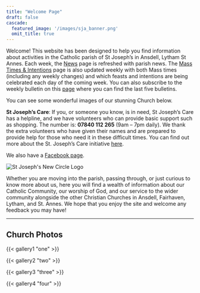 ```yaml
---
title: "Welcome Page"
draft: false
cascade:
  featured_image: '/images/sja_banner.png'
  omit_title: true
---
```


Welcome! This website has been designed to help you find information about activities in the Catholic parish of St Joseph’s in Ansdell, Lytham St Annes. Each week, the [News](news) page is refreshed with parish news. The [Mass Times & Intentions](mass-times) page is also updated weekly with both Mass times (including any weekly changes) and which feasts and intentions are being celebrated each day of the coming week. You can also subscribe to the weekly bulletin on this [page](bulletins) where you can find the last five bulletins.

You can see some wonderful images of our stunning Church below.

**St Joseph’s Care**: If you, or someone you know, is in need, St Joseph’s Care has a helpline, and we have volunteers who can provide basic support such as shopping. The number is: **07840 112 265** (9am – 7pm daily). We thank the extra volunteers who have given their names and are prepared to provide help for those who need it in these difficult times. You can find out more about the St. Joseph’s Care initiative [here](st-josephs-care).

We also have a [Facebook page](https://www.facebook.com/pages/St-Josephs-Roman-Catholic-Church-Ansdell/230000653837017).

![St Joseph's New Circle Logo](https://st-josephsansdell.net/wp-content/uploads/2015/06/St-Josephs-New-Circle-Logo-HD-Colour1.png)

Whether you are moving into the parish, passing through, or just curious to know more about us, here you will find a wealth of information about our Catholic Community, our worship of God, and our service to the wider community alongside the other Christian Churches in Ansdell, Fairhaven, Lytham, and St. Annes. We hope that you enjoy the site and welcome any feedback you may have!

---

## Church Photos

{{< gallery1 "one" >}}

{{< gallery2 "two" >}}

{{< gallery3 "three" >}}

{{< gallery4 "four" >}}
